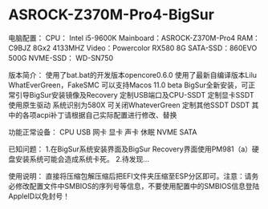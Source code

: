# ASROCK-Z370M-Pro4-BigSur

电脑配置：
CPU： Intel i5-9600K
Mainboard：ASROCK-Z370M-Pro4
RAM：C9BJZ 8Gx2 4133MHZ
Video：Powercolor RX580 8G
SATA-SSD：860EVO 500G
NVME-SSD： WD-SN750

版本简介：
使用了bat.bat的开发版本opencore0.6.0
使用了最新自编译版本Lilu WhatEverGreen，FakeSMC
可以支持Macos 11.0 beta BigSur全新安装，可正常引导BigSur安装镜像及Recovery
定制USB端口及CPU-SSDT
定制显卡SSDT 使用原生驱动 系统识别为580X 可关闭WhateverGreen
定制其他SSDT DSDT 
其中的各项acpi补丁请根据自己实际配置进行修改、替换

功能正常设备：
CPU USB 网卡 显卡 声卡 休眠 NVME SATA

已知问题：
1.在BigSur系统安装界面及BigSur Recovery界面使用PM981（a）硬盘安装系统可能会造成系统卡死。
2.待发现...

使用说明：
直接将压缩包解压缩后把EFI文件夹压缩至ESP分区即可。注意：请务必修改配置文件中SMBIOS的序列号等信息，不要使用配置中的SMBIOS信息登陆AppleID以免封号！
